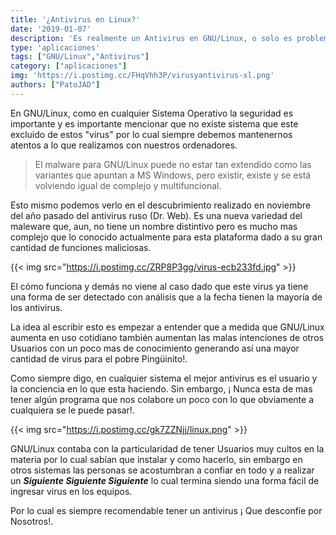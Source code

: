 ```yaml
---
title: '¿Antivirus en Linux?'
date: '2019-01-07'
description: 'Es realmente un Antivirus en GNU/Linux, o solo es problema de los sistemas basados en MS-DOS'
type: 'aplicaciones'
tags: ["GNU/Linux","Antivirus"]
category: ["aplicaciones"]
img: 'https://i.postimg.cc/FHqVhh3P/virusyantivirus-xl.png'
authors: ["PatoJAD"]
---
```


En GNU/Linux, como en cualquier Sistema Operativo la seguridad es importante y es importante mencionar que no existe sistema que este excluido de estos "virus" por lo cual siempre debemos mantenernos atentos a lo que realizamos con nuestros ordenadores.



> El malware para GNU/Linux puede no estar tan extendido como las variantes que apuntan a MS Windows, pero existir, existe y se está volviendo igual de complejo y multifuncional.



Esto mismo podemos verlo en el descubrimiento realizado en noviembre del año pasado del antivirus ruso (Dr. Web). Es una nueva variedad del maleware que, aun, no tiene un nombre distintivo pero es mucho mas complejo que lo conocido actualmente para esta plataforma dado a su gran cantidad de funciones maliciosas.


{{< img src="https://i.postimg.cc/ZRP8P3gg/virus-ecb233fd.jpg" >}}


El cómo funciona y demás no viene al caso dado que este virus ya tiene una forma de ser detectado con análisis que a la fecha tienen la mayoría de los antivirus.


 


La idea al escribir esto es empezar a entender que a medida que GNU/Linux aumenta en uso cotidiano también aumentan las malas intenciones de otros Usuarios con un poco mas de conocimiento generando así una mayor cantidad de virus para el pobre Pingüinito!.



Como siempre digo, en cualquier sistema el mejor antivirus es el usuario y la conciencia en lo que esta haciendo. Sin embargo, ¡ Nunca esta de mas tener algún programa que nos colabore un poco con lo que obviamente a cualquiera se le puede pasar!.


{{< img src="https://i.postimg.cc/gk7ZZNjj/linux.png" >}}


GNU/Linux contaba con la particularidad de tener Usuarios muy cultos en la materia por lo cual sabían que instalar y como hacerlo, sin embargo en otros sistemas las personas se acostumbran a confiar en todo y a realizar un ___Siguiente Siguiente Siguiente___ lo cual termina siendo una forma fácil de ingresar virus en los equipos.



Por lo cual es siempre recomendable tener un antivirus ¡ Que desconfíe por Nosotros!.
